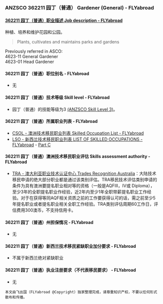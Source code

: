 ### ANZSCO 362211 园丁（普通） Gardener (General) - FLYabroad ###

#### [362211 园丁（普通）职业描述 Job description - FLYabroad](http://www.flyabroadvisa.com/anzsco/3622.html#362211)

种植、培养和维护花园和公园。

> Plants, cultivates and maintains parks and gardens

Previously referred in ASCO:  
4623-11 General Gardener  
4623-01 Head Gardener

#### 362211 园丁（普通）职位别名 - FLYabroad
 
- 无

#### 362211 园丁（普通）技术等级 Skill level - FLYabroad

- 园丁（普通）的技能等级为3 [(ANZSCO Skill Level 3)](http://www.flyabroadvisa.com/anzsco/)。

#### 362211 园丁（普通）所属职业列表 - FLYabroad

- [CSOL - 澳洲技术移民职业列表 Skilled Occupation List - FLYabroad](http://www.flyabroadvisa.com/sol/)
- [LSO - 新西兰技术移民职业列表 LIST OF SKILLED OCCUPATIONS - FLYabroad](http://nz.flyabroadvisa.com/lso/) - [Part C](partc)

#### 362211 园丁（普通）澳洲技术移民职业评估 Skills assessment authority - FLYabroad

- [TRA - 澳大利亚职业技术认证中心 Trades Recognition Australia](http://www.flyabroadvisa.com/ass/tra.html)：大陆技术移民申请的绝大部分职业都是通过该类别评估。TRA移民技术评估类别申请的条件为具有澳洲要提名职业相对等的资格（一般是AQFIII，IV或 Diploma），至少3年的全职提名职业作经验，近2年内至少1年全职带薪提名职业工作经验。对于在获得等同AQF相关资质之前的工作要获得认可的话，需之前至少5年提名职业或者提名职业相关全职工作经验。TRA类别评估周期60工作日，评估费用300澳币，不支持信用卡。

#### 362211 园丁（普通）州担保情况 - FLYabroad

- 无

#### 362211 园丁（普通）新西兰技术移民紧缺职业加分要求 - FLYabroad

- 不属于新西兰绝对紧缺职业

#### 362211 园丁（普通）执业注册要求（不代表移民要求） - FLYabroad

- 无

`本文由飞出国（FLYabroad @Copyright）独家整理完成，请尊重知识产权，不要以任何形式散布和传播。`